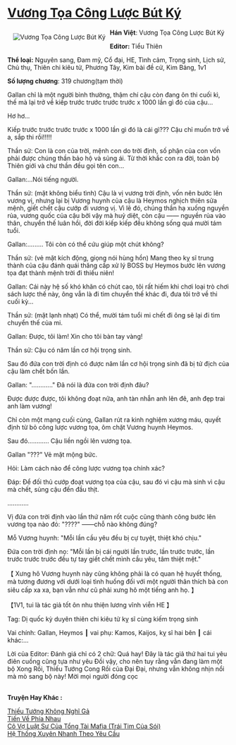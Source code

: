 <a href="https://utruyen.com/vuong-toa-cong-luoc-but-ky/24636/" title="Vương Tọa Công Lược Bút Ký"><h1>Vương Tọa Công Lược Bút Ký</h1></a><div style="display:table"><img align="right" style="float: left; padding: 10px;" src="https://utruyen.com/images/story/200x260/vuong-toa-cong-luoc-but-ky.jpg" alt="Vương Tọa Công Lược Bút Ký"><b>Hán Việt</b>: Vương Tọa Công Lược Bút Ký<p></p><b>Editor:</b> Tiểu Thiên<p></p><b>Thể loại:</b> Nguyên sang, Đam mỹ, Cổ đại, HE, Tình cảm, Trọng sinh, Lịch sử, Chủ thụ, Thiên chi kiêu tử, Phương Tây, Kim bài đề cử, Kim Bảng, 1v1<p></p><b>Số lượng chương</b>: 319 chương(tạm thời)<p></p>Gallan chỉ là một người bình thường, thậm chí cậu còn đang ôn thi cuối kì, thế mà lại trở về kiếp trước trước trước trước x 1000 lần gì đó của cậu...<p></p>Hơ hơ...<p></p>Kiếp trước trước trước trước x 1000 lần gì đó là cái gì??? Cậu chỉ muốn trở về a, sắp thi rồi!!!!!<p></p>Thần sử: Con là con của trời, mệnh con do trời định, số phận của con vốn phải được chúng thần bảo hộ và sủng ái. Từ thời khắc con ra đời, toàn bộ Thiên giới và chư thần đều gọi tên con...<p></p>Gallan:...Nói tiếng người.<p></p>Thần sử: (mặt không biểu tình) Cậu là vị vương trời định, vốn nên bước lên vương vị, nhưng lại bị Vương huynh của cậu là Heymos nghịch thiên sửa mệnh, giết chết cậu cướp đi vương vị. Vì lẽ đó, chúng thần hạ xuống nguyền rủa, vương quốc của cậu bởi vậy mà huỷ diệt, còn cậu —— nguyền rủa vào thân, chuyển thế luân hồi, đời đời kiếp kiếp đều không sống quá mười tám tuổi.<p></p>Gallan:......... Tôi còn có thể cứu giúp một chút không?<p></p>Thần sử: (vẻ mặt kích động, giọng nói hùng hồn) Mang theo kỵ sĩ trung thành của cậu đánh quái thăng cấp xử lý BOSS bự Heymos bước lên vương tọa đạt thành mệnh trời đi thiếu niên!<p></p>Gallan: Cái này hệ số khó khăn có chút cao, tôi rất hiếm khi chơi loại trò chơi sách lược thế này, ông vẫn là đi tìm chuyển thế khác đi, đưa tôi trở về thi cuối kỳ...<p></p>Thần sử: (mặt lạnh nhạt) Có thể, mười tám tuổi mi chết đi ông sẽ lại đi tìm chuyển thế của mi.<p></p>Gallan: Được, tôi làm! Xin cho tôi bàn tay vàng!<p></p>Thần sử: Cậu có năm lần cơ hội trọng sinh.<p></p>Sau đó đứa con trời định có được năm lần cơ hội trọng sinh đã bị tử địch của cậu làm chết bốn lần.<p></p>Gallan: "............" Đã nói là đứa con trời định đâu?<p></p>Được được được, tôi không đoạt nữa, anh tàn nhẫn anh lên đê, anh đẹp trai anh làm vương!<p></p>Chỉ còn một mạng cuối cùng, Gallan rút ra kinh nghiệm xương máu, quyết định từ bỏ công lược vương tọa, ôm chặt Vương huynh Heymos.<p></p>Sau đó............ Cậu liền ngồi lên vương tọa.<p></p>Gallan "???" Vẻ mặt mộng bức.<p></p>Hỏi: Làm cách nào để công lược vương tọa chính xác?<p></p>Đáp: Để đối thủ cướp đoạt vương tọa của cậu, sau đó vì cậu mà sinh vì cậu mà chết, sủng cậu đến đầu thịt.<p></p>............<p></p>Vị đứa con trời định vào lần thứ năm rốt cuộc cũng thành công bước lên vương tọa nào đó: "????" ——chỗ nào không đúng?<p></p>Mỗ Vương huynh: "Mỗi lần cầu yêu đều bị cự tuyệt, thiệt khó chịu."<p></p>Đứa con trời định nọ: "Mỗi lần bị cái người lần trước, lần trước trước, lần trước trước trước đều tự tay giết chết mình cầu yêu, tâm thiệt mệt."<p></p>【 Xưng hô Vương huynh này cũng không phải là có quan hệ huyết thống, mà tương đương với dưới loại tình huống đối với một người thân thích bà con siêu cấp xa xa, bạn vẫn như cũ phải xưng hô một tiếng anh họ. 】<p></p>【1V1, tui là tác giả tốt ôn nhu thiện lương vĩnh viễn HE 】<p></p>Tag: Dị quốc kỳ duyên thiên chi kiêu tử kỵ sĩ cùng kiếm trọng sinh<p></p>Vai chính: Gallan, Heymos ┃ vai phụ: Kamos, Kaijos, kỵ sĩ hai bên ┃ cái khác:...<p></p>Lời của Editor: Đánh giá chỉ có 2 chữ: Quá hay! Đây là tác giả thứ hai tui yêu điên cuồng cũng tựa như yêu Đồi vậy, cho nên tuy rằng vẫn đang làm một bộ Xong Rồi, Thiếu Tướng Cong Rồi của Đại Đại, nhưng vẫn không nhịn nổi mà mò sang bộ này! Mời mọi người đóng cọc</div><p><br><b>Truyện Hay Khác :</b></p><a href="https://utruyen.com/thieu-tuong-khong-nghi-ga/24689/" alt="Thiếu Tướng Không Nghĩ Gả">Thiếu Tướng Không Nghĩ Gả</a><br/><a href="https://github.com/quanluxury/truyenhot/tree/master/truyenhay/15014/" alt="Tiến Về Phía Nhau">Tiến Về Phía Nhau</a><br/><a href="https://github.com/quanluxury/truyenhot/tree/master/truyenhay/18901/" alt="Cô Vợ Luật Sư Của Tổng Tài Mafia (Trái Tim Của Sói)">Cô Vợ Luật Sư Của Tổng Tài Mafia (Trái Tim Của Sói)</a><br/><a href="https://github.com/quanluxury/truyenhot/tree/master/truyenhay/17561/" alt="Hệ Thống Xuyên Nhanh Theo Yêu Cầu">Hệ Thống Xuyên Nhanh Theo Yêu Cầu</a><br/>
